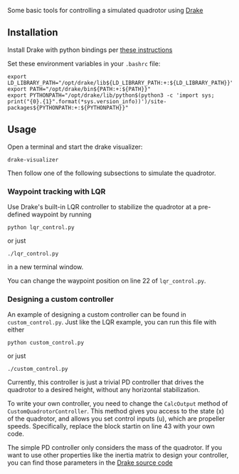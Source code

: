 Some basic tools for controlling a simulated quadrotor using [Drake](https://drake.mit.edu/)

## Installation

Install Drake with python bindings per [these instructions](https://drake.mit.edu/installation.html)

Set these environment variables in your `.bashrc` file:
```
export LD_LIBRARY_PATH="/opt/drake/lib${LD_LIBRARY_PATH:+:${LD_LIBRARY_PATH}}"
export PATH="/opt/drake/bin${PATH:+:${PATH}}"
export PYTHONPATH="/opt/drake/lib/python$(python3 -c 'import sys; print("{0}.{1}".format(*sys.version_info))')/site-packages${PYTHONPATH:+:${PYTHONPATH}}"
```

## Usage

Open a terminal and start the drake visualizer:
```
drake-visualizer
```

Then follow one of the following subsections to simulate the quadrotor.

### Waypoint tracking with LQR

Use Drake's built-in LQR controller to stabilize the quadrotor at a pre-defined
waypoint by running
```
python lqr_control.py
```
or just
```
./lqr_control.py
```
in a new terminal window. 

You can change the waypoint position on line 22 of `lqr_control.py`.

### Designing a custom controller

An example of designing a custom controller can be found in `custom_control.py`. Just like the LQR example, you can run this file with either
```
python custom_control.py
```
or just
```
./custom_control.py
```

Currently, this controller is just a trivial PD controller that drives the quadrotor to a desired height, without any horizontal stabilization. 

To write your own controller, you need to change the `CalcOutput` method of `CustomQuadrotorController`. This method gives you access to the state (x) of the quadrotor, and allows you set control inputs (u), which are propeller speeds. Specifically, replace the block startin on line 43 with your own code. 

The simple PD controller only considers the mass of the quadrotor. If you want to use other properties like the inertia matrix to design your controller, you can find those parameters in the [Drake source code](https://github.com/RobotLocomotion/drake/blob/master/examples/quadrotor/quadrotor_plant.cc)

